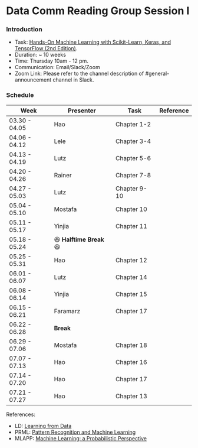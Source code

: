 # Data Comm Reading Group Session I 

### Introduction
* Task: [Hands-On Machine Learning with Scikit-Learn, Keras, and TensorFlow (2nd Edition)](https://learning.oreilly.com/library/view/hands-on-machine-learning/9781492032632/). 
* Duration: ~ 10 weeks
* Time: Thursday 10am - 12 pm.  
* Communication: Email/Slack/Zoom
* Zoom Link: Please refer to the channel description of #general-announcement channel in Slack.  
### Schedule


|Week | Presenter | Task | Reference| 
|-----|-----------|------|----------|
|03.30 - 04.05| Hao | Chapter 1-2 | |
|04.06 - 04.12|  Lele   | Chapter 3-4 | |
|04.13 - 04.19|  Lutz   | Chapter 5-6 | |
|04.20 - 04.26|  Rainer   | Chapter 7-8 | |
|04.27 - 05.03|  Lutz  | Chapter 9-10| |
|05.04 - 05.10|  Mostafa   | Chapter 10| |
|05.11 - 05.17|  Yinjia  | Chapter 11| |
|05.18 - 05.24|  :laughing: **Halftime Break** :laughing:    | | |
|05.25 - 05.31| Hao | Chapter 12| |
|06.01 - 06.07| Lutz| Chapter 14| |
|06.08 - 06.14| Yinjia    | Chapter 15| |
|06.15 - 06.21| Faramarz| Chapter 17| |
|06.22 - 06.28| **Break** | | |
|06.29 - 07.06| Mostafa | Chapter 18| |
|07.07 - 07.13| Hao | Chapter 16| |
|07.14 - 07.20| Hao | Chapter 17| |
|07.21 - 07.27| Hao | Chapter 13| |





References:
- LD:  [Learning from Data](http://work.caltech.edu/telecourse.html)
- PRML:  [Pattern Recognition and Machine Learning](https://www.microsoft.com/en-us/research/uploads/prod/2006/01/Bishop-Pattern-Recognition-and-Machine-Learning-2006.pdf)			
- MLAPP:  [Machine Learning: a Probabilistic Perspective](https://www.cs.ubc.ca/~murphyk/MLbook/)			
